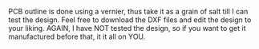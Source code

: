 PCB outline is done using a vernier, thus take it as a grain of salt till I can test the design.
Feel free to download the DXF files and edit the design to your liking.
AGAIN, I have NOT tested the design, so if you want to get it manufactured before that, it it all on YOU.
